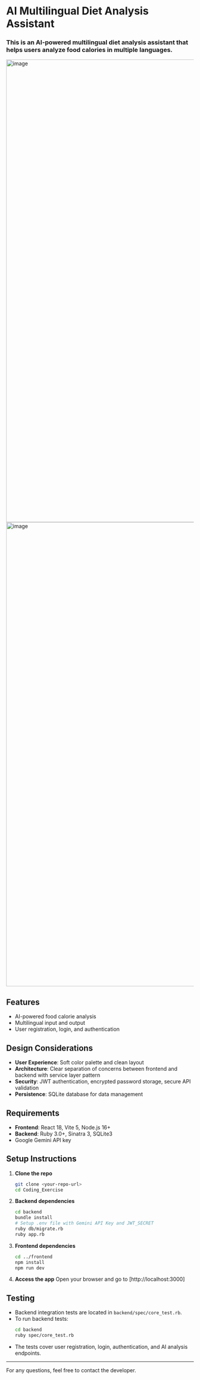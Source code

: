 # AI Multilingual Diet Analysis Assistant

<h3>This is an AI-powered multilingual diet analysis assistant that helps users analyze food calories in multiple languages.</h3>


<img width="1770" height="1238" alt="image" src="https://github.com/user-attachments/assets/944afb33-3ccd-40e7-a35b-8e6f1e62e991" />
<img width="1770" height="1242" alt="image" src="https://github.com/user-attachments/assets/2c6db02a-e656-4d41-b77e-6ae9cf5a6ce5" />



## Features

- AI-powered food calorie analysis
- Multilingual input and output
- User registration, login, and authentication

## Design Considerations

- **User Experience**: Soft color palette and clean layout
- **Architecture**: Clear separation of concerns between frontend and backend with service layer pattern
- **Security**: JWT authentication, encrypted password storage, secure API validation
- **Persistence**: SQLite database for data management

## Requirements

- **Frontend**: React 18, Vite 5, Node.js 16+
- **Backend**: Ruby 3.0+, Sinatra 3, SQLite3
- Google Gemini API key

## Setup Instructions

1. **Clone the repo**
   ```bash
   git clone <your-repo-url>
   cd Coding_Exercise
   ```
2. **Backend dependencies**
   ```bash
   cd backend
   bundle install
   # Setup .env file with Gemini API Key and JWT_SECRET
   ruby db/migrate.rb
   ruby app.rb
   ```
3. **Frontend dependencies**
   ```bash
   cd ../frontend
   npm install
   npm run dev
   ```
4. **Access the app**
   Open your browser and go to [http://localhost:3000]

## Testing

- Backend integration tests are located in `backend/spec/core_test.rb`.
- To run backend tests:
  ```bash
  cd backend
  ruby spec/core_test.rb
  ```
- The tests cover user registration, login, authentication, and AI analysis endpoints.

---

For any questions, feel free to contact the developer.
